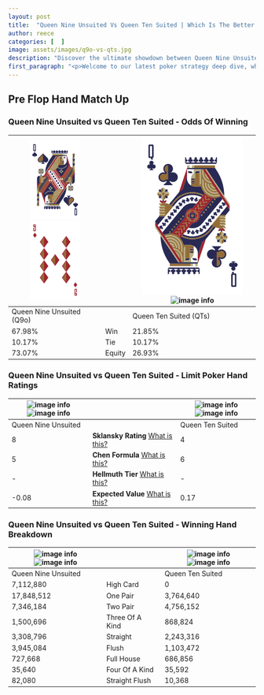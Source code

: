 ```yaml
---
layout: post
title:  "Queen Nine Unsuited Vs Queen Ten Suited | Which Is The Better Hand In Poker? A Complete Guide"
author: reece
categories: [  ]
image: assets/images/q9o-vs-qts.jpg
description: "Discover the ultimate showdown between Queen Nine Unsuited and Queen Ten Suited in poker! Uncover the odds, strategies, and scenarios where one hand triumphs over the other. Get ready to up your poker game with this thrilling analysis."
first_paragraph: "<p>Welcome to our latest poker strategy deep dive, where we're pitting two distinct hands against each other in a high-stakes showdown: Queen Nine Unsuited vs Queen Ten Suited.</p><p>In the dynamic world of poker, every decision counts, and knowing which hand holds the upper hand is key to your success at the table.</p><p>In this article, we'll dissect these two hands, explore the scenarios where one dominates the other, and equip you with the knowledge to make strategic choices that can tip the odds in your favor.</p><p>Get ready to unravel the intriguing dynamics of these poker hands and elevate your game to new heights.</p>"
---
```




[comment]: # (sp0)

## Pre Flop Hand Match Up

<div class="table hand-ratings" markdown="1"> 



### Queen Nine Unsuited vs Queen Ten Suited - Odds Of Winning


    
| ![image info](assets/images/hand1/Q.png) ![image info](assets/images/hand1/9o.png) |  | ![image info](assets/images/hand2/Q.png) ![image info](assets/images/hand2/ts.png) |
| -------- | -------- | -------- |
| Queen Nine Unsuited (Q9o) |  | Queen Ten Suited (QTs) |
| 67.98% | Win | 21.85% |
| 10.17% | Tie | 10.17% |
| 73.07% | Equity | 26.93% |




[comment]: # (sp1)



### Queen Nine Unsuited vs Queen Ten Suited - Limit Poker Hand Ratings


    
| ![image info](https://www.riverpairs.com/assets/images/hand1/Q.png) ![image info](https://www.riverpairs.com/assets/images/hand1/9o.png) |  | ![image info](https://www.riverpairs.com/assets/images/hand2/Q.png) ![image info](https://www.riverpairs.com/assets/images/hand2/ts.png) |
| -------- | -------- | -------- |
| Queen Nine Unsuited |  | Queen Ten Suited |
| 8 | **Sklansky Rating** [What is this?](/sklansky-rating-explained) | 4 |
| 5 | **Chen Formula** [What is this?](/chen-formula-explained) | 6 |
| - | **Hellmuth Tier** [What is this?](/Hellmuth-tier-explained) | - |
| -0.08 | **Expected Value** [What is this?](/expected-value-explained) | 0.17 |




[comment]: # (sp2)



### Queen Nine Unsuited vs Queen Ten Suited - Winning Hand Breakdown


    
| ![image info](https://www.riverpairs.com/assets/images/hand1/Q.png) ![image info](https://www.riverpairs.com/assets/images/hand1/9o.png) |  | ![image info](https://www.riverpairs.com/assets/images/hand2/Q.png) ![image info](https://www.riverpairs.com/assets/images/hand2/ts.png) |
| -------- | -------- | -------- |
| Queen Nine Unsuited |  | Queen Ten Suited |
| 7,112,880 | High Card | 0 |
| 17,848,512 | One Pair | 3,764,640 |
| 7,346,184 | Two Pair | 4,756,152 |
| 1,500,696 | Three Of A Kind | 868,824 |
| 3,308,796 | Straight | 2,243,316 |
| 3,945,084 | Flush | 1,103,472 |
| 727,668 | Full House | 686,856 |
| 35,640 | Four Of A Kind | 35,592 |
| 82,080 | Straight Flush | 10,368 |




[comment]: # (sp3)



</div>

[comment]: # (sp4)



[comment]: # (sp5)

